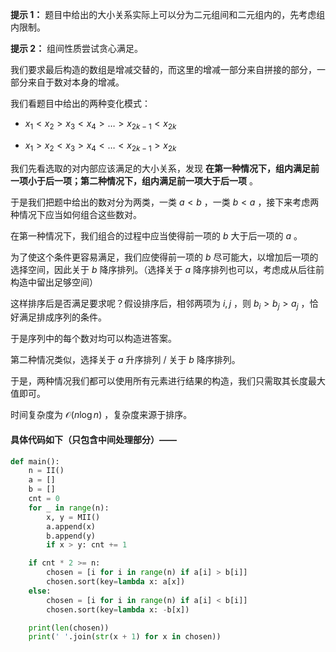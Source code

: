 **提示 1：** 题目中给出的大小关系实际上可以分为二元组间和二元组内的，先考虑组内限制。

**提示 2：** 组间性质尝试贪心满足。

我们要求最后构造的数组是增减交替的，而这里的增减一部分来自拼接的部分，一部分来自于数对本身的增减。

我们看题目中给出的两种变化模式：

- $x_1\lt x_2\gt x_3\lt x_4\gt\dots\gt x_{2k-1}\lt x_{2k}$

- $x_1\gt x_2\lt x_3\gt x_4\lt\dots\lt x_{2k-1}\gt x_{2k}$

我们先看选取的对内部应该满足的大小关系，发现 **在第一种情况下，组内满足前一项小于后一项；第二种情况下，组内满足前一项大于后一项** 。

于是我们把题中给出的数对分为两类，一类 $a\lt b$ ，一类 $b\lt a$ ，接下来考虑两种情况下应当如何组合这些数对。

在第一种情况下，我们组合的过程中应当使得前一项的 $b$ 大于后一项的 $a$ 。

为了使这个条件更容易满足，我们应使得前一项的 $b$ 尽可能大，以增加后一项的选择空间，因此关于 $b$ 降序排列。（选择关于 $a$ 降序排列也可以，考虑成从后往前构造中留出足够空间）

这样排序后是否满足要求呢？假设排序后，相邻两项为 $i, j$ ，则 $b_i\gt b_j\gt a_j$ ，恰好满足排成序列的条件。

于是序列中的每个数对均可以构造进答案。

第二种情况类似，选择关于 $a$ 升序排列 / 关于 $b$ 降序排列。

于是，两种情况我们都可以使用所有元素进行结果的构造，我们只需取其长度最大值即可。

时间复杂度为 $\mathcal{O}(n\log n)$ ，复杂度来源于排序。

#### 具体代码如下（只包含中间处理部分）——

```Python []
def main():
    n = II()
    a = []
    b = []
    cnt = 0
    for _ in range(n):
        x, y = MII()
        a.append(x)
        b.append(y)
        if x > y: cnt += 1

    if cnt * 2 >= n:
        chosen = [i for i in range(n) if a[i] > b[i]]
        chosen.sort(key=lambda x: a[x])
    else:
        chosen = [i for i in range(n) if a[i] < b[i]]
        chosen.sort(key=lambda x: -b[x])

    print(len(chosen))
    print(' '.join(str(x + 1) for x in chosen))
```